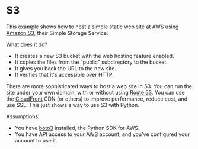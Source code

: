 # S3

This example shows how to host a simple static web site at AWS using 
[Amazon S3](https://aws.amazon.com/s3/), their Simple Storage Service.

What does it do?

* It creates a new S3 bucket with the web hosting feature enabled.
* It copies the files from the "public" subdirectory to the bucket.
* It gives you back the URL to the new site.
* It verifies that it's accessible over HTTP.

There are more sophisticated ways to host a web site in S3.
You can run the site under your own domain, with or without using
[Route 53](https://aws.amazon.com/route53/). You can use the
[CloudFront](https://aws.amazon.com/cloudfront/) CDN (or others) to
improve performance, reduce cost, and use SSL. This just shows a way
to use S3 with Python.

Assumptions:

* You have [boto3](https://boto3.readthedocs.io/en/latest/guide/quickstart.html#installation) installed, the Python SDK for AWS.
* You have API access to your AWS account, and you've configured your
  account to use it.
